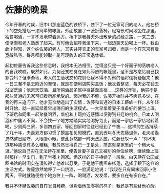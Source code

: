 # 佐藤的晚景

今年开春的时候，旧中川那座蓝色的铁桥下，住下了一位无家可归的老人。他在桥下的空处搭起一顶简单的帐篷，外面放置了一张折叠椅，经常长时间地坐在那里，独自喝酒，一言不发地望着远方。桥下是我每天外出散步的必经之路，一来二去，便渐渐和老人熟悉了起来。有时他会招呼我坐下来，一起边聊天边喝上一杯。我由此才得知，这个姓佐藤的老人，其实并非真正的无家可归者，而是一个在东京有着宽敞私宅、每月都能领取一笔可观收入的正常退休者。 

起初佐藤告诉我这些信息时，我根本无法相信，觉得这只是一个好面子的落魄老人的自我吹嘘。既然如此，为何还要栖身在如此简陋的帐篷里，这不是故意给自己找罪受吗？但渐渐地，老人的生活状态和花销让我不得不对他的话将信将疑起来：他一日三餐不是去附近的餐馆，就是在便利店购买盒饭；他衣着整洁，每天必花钱去浴室洗澡；他天天饮酒，且所购酒品多属中档甚至高档……这样的开销，确实不是那些普通的无家可归者所能承受的。面对我的不解，佐藤开始时并不愿意多说，在我的再三追问下，他才无奈地道出了实情：佐藤和普通的日本工薪族一样，从年轻时开始，就一直延续着早出晚归的生活模式。一大早拿着妻子准备好的便当上班，下班后和同事一起聚餐喝酒，借机和上司拉近感情以便得到升迁的机会。日本人喝酒和中国人不同，不会找一个地方踏踏实实地喝好为止，而是一家店一家店地转着喝，少则两三家，多则四五家，等回到家时往往已经到了午夜……这样的生活持续了几十年，夫妻双方都习惯了摸黑相见的模式，直到去年冬天佐藤退休。老夫老妻忽然整日厮守，大眼瞪小眼，彼此竟然都一时无法适应。佐藤长叹一声：“你不知道那种感觉有多么糟糕，我忽然觉得自己一无是处，简直就是家里的一个粗大垃圾。”他说自己实在无法待在家里，便告诉妻子自己又被别的单位续聘，继续像上班时那样一早出门，到了半夜才回家。但这样的日子持续了一段后，白天待在公园或图书馆的时间实在漫长得让他难以忍受，于是他干脆买来帐篷，选择了眼下这样的生活方式。佐藤悠然地呷了一口烧酒，一脸满足地说：“我现在只有周末回家小住两天，平时就随便找个地方住上一阵，喝喝酒，发发呆，要多自在有多自在。” 

我并不怀疑佐藤的自在发自肺腑，但看着他孤零零的样子，我还是有些替他心酸。